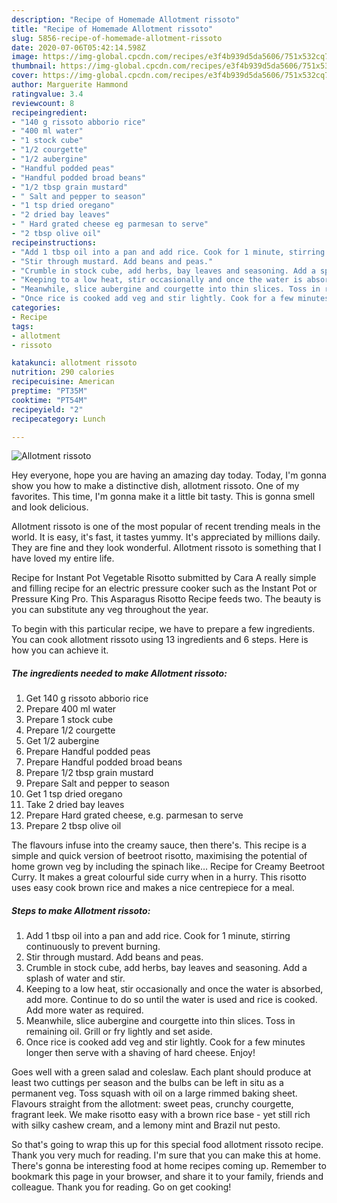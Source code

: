 ```yaml
---
description: "Recipe of Homemade Allotment rissoto"
title: "Recipe of Homemade Allotment rissoto"
slug: 5856-recipe-of-homemade-allotment-rissoto
date: 2020-07-06T05:42:14.598Z
image: https://img-global.cpcdn.com/recipes/e3f4b939d5da5606/751x532cq70/allotment-rissoto-recipe-main-photo.jpg
thumbnail: https://img-global.cpcdn.com/recipes/e3f4b939d5da5606/751x532cq70/allotment-rissoto-recipe-main-photo.jpg
cover: https://img-global.cpcdn.com/recipes/e3f4b939d5da5606/751x532cq70/allotment-rissoto-recipe-main-photo.jpg
author: Marguerite Hammond
ratingvalue: 3.4
reviewcount: 8
recipeingredient:
- "140 g rissoto abborio rice"
- "400 ml water"
- "1 stock cube"
- "1/2 courgette"
- "1/2 aubergine"
- "Handful podded peas"
- "Handful podded broad beans"
- "1/2 tbsp grain mustard"
- " Salt and pepper to season"
- "1 tsp dried oregano"
- "2 dried bay leaves"
- " Hard grated cheese eg parmesan to serve"
- "2 tbsp olive oil"
recipeinstructions:
- "Add 1 tbsp oil into a pan and add rice. Cook for 1 minute, stirring continuously to prevent burning."
- "Stir through mustard. Add beans and peas."
- "Crumble in stock cube, add herbs, bay leaves and seasoning. Add a splash of water and stir."
- "Keeping to a low heat, stir occasionally and once the water is absorbed, add more. Continue to do so until the water is used and rice is cooked. Add more water as required."
- "Meanwhile, slice aubergine and courgette into thin slices. Toss in remaining oil. Grill or fry lightly and set aside."
- "Once rice is cooked add veg and stir lightly. Cook for a few minutes longer then serve with a shaving of hard cheese. Enjoy!"
categories:
- Recipe
tags:
- allotment
- rissoto

katakunci: allotment rissoto 
nutrition: 290 calories
recipecuisine: American
preptime: "PT35M"
cooktime: "PT54M"
recipeyield: "2"
recipecategory: Lunch

---
```



![Allotment rissoto](https://img-global.cpcdn.com/recipes/e3f4b939d5da5606/751x532cq70/allotment-rissoto-recipe-main-photo.jpg)

Hey everyone, hope you are having an amazing day today. Today, I'm gonna show you how to make a distinctive dish, allotment rissoto. One of my favorites. This time, I'm gonna make it a little bit tasty. This is gonna smell and look delicious.

Allotment rissoto is one of the most popular of recent trending meals in the world. It is easy, it's fast, it tastes yummy. It's appreciated by millions daily. They are fine and they look wonderful. Allotment rissoto is something that I have loved my entire life.

Recipe for Instant Pot Vegetable Risotto submitted by Cara A really simple and filling recipe for an electric pressure cooker such as the Instant Pot or Pressure King Pro. This Asparagus Risotto Recipe feeds two. The beauty is you can substitute any veg throughout the year.


To begin with this particular recipe, we have to prepare a few ingredients. You can cook allotment rissoto using 13 ingredients and 6 steps. Here is how you can achieve it.

<!--inarticleads1-->

##### The ingredients needed to make Allotment rissoto:

1. Get 140 g rissoto abborio rice
1. Prepare 400 ml water
1. Prepare 1 stock cube
1. Prepare 1/2 courgette
1. Get 1/2 aubergine
1. Prepare Handful podded peas
1. Prepare Handful podded broad beans
1. Prepare 1/2 tbsp grain mustard
1. Prepare  Salt and pepper to season
1. Get 1 tsp dried oregano
1. Take 2 dried bay leaves
1. Prepare  Hard grated cheese, e.g. parmesan to serve
1. Prepare 2 tbsp olive oil


The flavours infuse into the creamy sauce, then there&#39;s. This recipe is a simple and quick version of beetroot risotto, maximising the potential of home grown veg by including the spinach like… Recipe for Creamy Beetroot Curry. It makes a great colourful side curry when in a hurry. This risotto uses easy cook brown rice and makes a nice centrepiece for a meal. 

<!--inarticleads2-->

##### Steps to make Allotment rissoto:

1. Add 1 tbsp oil into a pan and add rice. Cook for 1 minute, stirring continuously to prevent burning.
1. Stir through mustard. Add beans and peas.
1. Crumble in stock cube, add herbs, bay leaves and seasoning. Add a splash of water and stir.
1. Keeping to a low heat, stir occasionally and once the water is absorbed, add more. Continue to do so until the water is used and rice is cooked. Add more water as required.
1. Meanwhile, slice aubergine and courgette into thin slices. Toss in remaining oil. Grill or fry lightly and set aside.
1. Once rice is cooked add veg and stir lightly. Cook for a few minutes longer then serve with a shaving of hard cheese. Enjoy!


Goes well with a green salad and coleslaw. Each plant should produce at least two cuttings per season and the bulbs can be left in situ as a permanent veg. Toss squash with oil on a large rimmed baking sheet. Flavours straight from the allotment: sweet peas, crunchy courgette, fragrant leek. We make risotto easy with a brown rice base - yet still rich with silky cashew cream, and a lemony mint and Brazil nut pesto. 

So that's going to wrap this up for this special food allotment rissoto recipe. Thank you very much for reading. I'm sure that you can make this at home. There's gonna be interesting food at home recipes coming up. Remember to bookmark this page in your browser, and share it to your family, friends and colleague. Thank you for reading. Go on get cooking!
